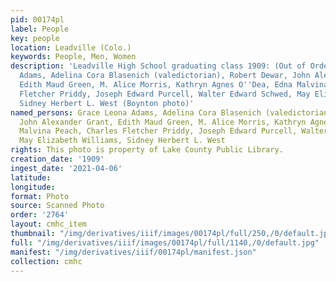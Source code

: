 ```yaml
---
pid: 00174pl
label: People
key: people
location: Leadville (Colo.)
keywords: People, Men, Women
description: 'Leadville High School graduating class 1909: (Out of Order) Grace Leona
  Adams, Adelina Cora Blasenich (valedictorian), Robert Dewar, John Alexander Grant,
  Edith Maud Green, M. Alice Morris, Kathryn Agnes O''Dea, Edna Malvina Peach, Charles
  Fletcher Priddy, Joseph Edward Purcell, Walter Edward Schwed, May Elizabeth Williams,
  Sidney Herbert L. West (Boynton photo)'
named_persons: Grace Leona Adams, Adelina Cora Blasenich (valedictorian), Robert Dewar,
  John Alexander Grant, Edith Maud Green, M. Alice Morris, Kathryn Agnes O'Dea, Edna
  Malvina Peach, Charles Fletcher Priddy, Joseph Edward Purcell, Walter Edward Schwed,
  May Elizabeth Williams, Sidney Herbert L. West
rights: This photo is property of Lake County Public Library.
creation_date: '1909'
ingest_date: '2021-04-06'
latitude: 
longitude: 
format: Photo
source: Scanned Photo
order: '2764'
layout: cmhc_item
thumbnail: "/img/derivatives/iiif/images/00174pl/full/250,/0/default.jpg"
full: "/img/derivatives/iiif/images/00174pl/full/1140,/0/default.jpg"
manifest: "/img/derivatives/iiif/00174pl/manifest.json"
collection: cmhc
---
```

